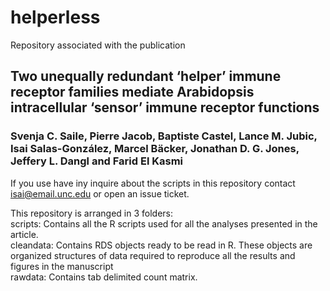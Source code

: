 # helperless
Repository associated with the publication
## Two unequally redundant ‘helper’ immune receptor families mediate Arabidopsis intracellular ‘sensor’ immune receptor functions
### Svenja C. Saile, Pierre Jacob, Baptiste Castel, Lance M. Jubic, Isai Salas-González, Marcel Bäcker, Jonathan D. G. Jones, Jeffery L. Dangl and Farid El Kasmi

If you use have iny inquire about the scripts in this repository contact isai@email.unc.edu or open an issue ticket.


This repository is arranged in 3 folders: <br />
scripts: Contains all the R scripts used for all the analyses presented in the article.<br />
cleandata: Contains RDS objects ready to be read in R. These objects are organized structures of data required to reproduce all the results and figures in the manuscript <br />
rawdata: Contains tab delimited count matrix. <br />


